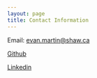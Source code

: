 ```yaml
---
layout: page
title: Contact Information
---
```


Email: evan.martin@shaw.ca

[Github](https://github.com/evmarts)

[Linkedin](https://www.linkedin.com/in/evan-martin-514336115/)

